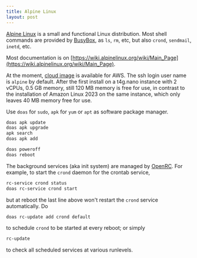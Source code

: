 ```yaml
---
title: Alpine Linux
layout: post
---
```


[Alpine Linux](https://www.alpinelinux.org) is a small and functional Linux distribution. Most shell commands are provided by [BusyBox](https://www.busybox.net/), as `ls`, `rm`, etc, but also `crond`, `sendmail`, `inetd`, etc.

Most documentation is on [https://wiki.alpinelinux.org/wiki/Main_Page](https://wiki.alpinelinux.org/wiki/Main_Page).

At the moment, [cloud image](https://www.alpinelinux.org/cloud/)  is available for AWS. The ssh login user name is `alpine` by default. After the first install on a t4g.nano instance with 2 vCPUs, 0.5 GB memory, still 120 MB memory is free for use, in contrast to the installation of Amazon Linux 2023 on the same instance, which only leaves 40 MB memory free for use.

Use `doas` for `sudo`, `apk` for `yum` or `apt` as software package manager.

```sh
doas apk update
doas apk upgrade
apk search
doas apk add
```

```sh
doas poweroff
doas reboot
```

The background services (aka init system) are managed by [OpenRC](https://github.com/OpenRC/openrc). For example, to start the `crond` daemon for the crontab service,

```sh
rc-service crond status
doas rc-service crond start
```

but at reboot the last line above won't restart the `crond` service automatically. Do

```sh
doas rc-update add crond default
```

to schedule `crond` to be started at every reboot; or simply

```sh
rc-update
```

to check all scheduled services at various runlevels.
